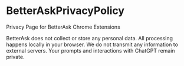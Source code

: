 # BetterAskPrivacyPolicy
Privacy Page for BetterAsk Chrome Extensions


BetterAsk does not collect or store any personal data. All processing happens locally in your browser. We do not transmit any information to external servers. Your prompts and interactions with ChatGPT remain private.
